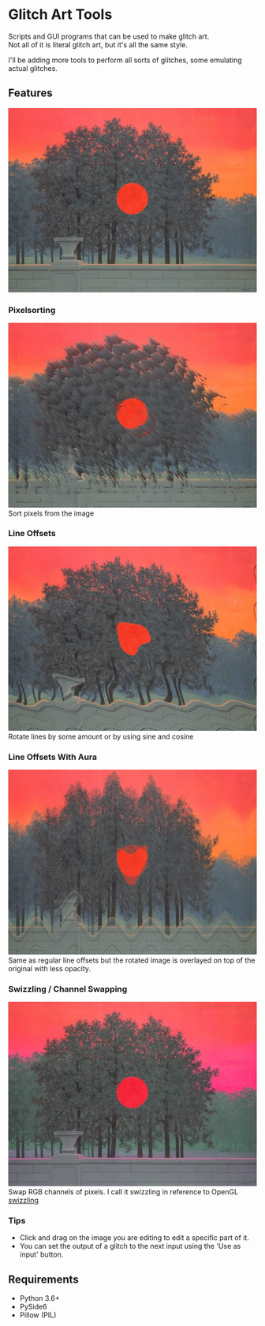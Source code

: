 # Glitch Art Tools

Scripts and GUI programs that can be used to make glitch art.  
Not all of it is literal glitch art, but it's all the same style.  

I'll be adding more tools to perform all sorts of glitches, some emulating actual glitches.

## Features
![Example Image](./examples/banquet.jpg)

### Pixelsorting
![Sorting rows of an image](./examples/diagonaltracers.jpg)
Sort pixels from the image

### Line Offsets
![Columns offset by cos line number](./examples/offset.jpg)
Rotate lines by some amount or by using sine and cosine

### Line Offsets With Aura
![Offset overlayed on the original](./examples/auraoffset.jpg)
Same as regular line offsets but the rotated image is overlayed on top of the original with less opacity.

### Swizzling / Channel Swapping
![Turning an RGB image into a BGR](./examples/bgr.jpg)
Swap RGB channels of pixels. I call it swizzling in reference to OpenGL [swizzling](https://www.khronos.org/opengl/wiki/Data_Type_(GLSL)#Swizzling)

### Tips
- Click and drag on the image you are editing to edit a specific part of it. 
- You can set the output of a glitch to the next input using the 'Use as input' button.

## Requirements
- Python 3.6+
- PySide6
- Pillow (PIL)

